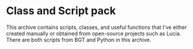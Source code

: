 # Class and Script pack
 This archive contains scripts, classes, and useful functions that I've either created manually or obtained from open-source projects such as Lucia. There are both scripts from BGT and Python in this archive.
